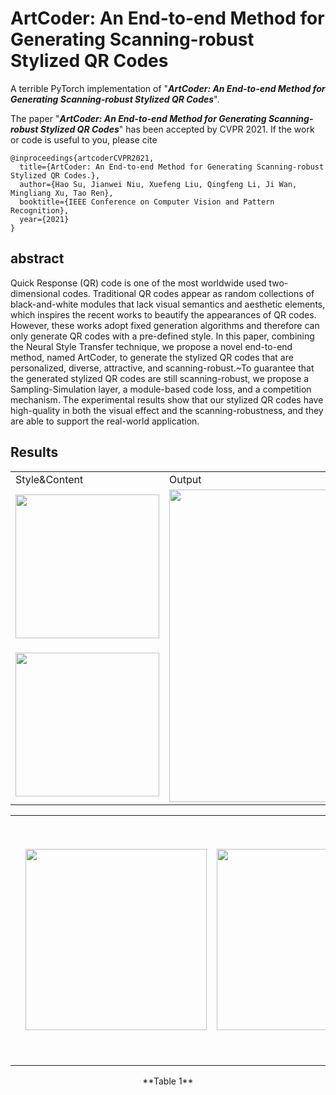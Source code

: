 # ArtCoder: An End-to-end Method for Generating Scanning-robust Stylized QR Codes
A terrible PyTorch implementation of "***ArtCoder: An End-to-end Method for Generating Scanning-robust Stylized QR Codes***".

The paper "***ArtCoder: An End-to-end Method for Generating Scanning-robust Stylized QR Codes***" has been accepted by CVPR 2021. If the work or code is useful to you, please cite
```
@inproceedings{artcoderCVPR2021,
  title={ArtCoder: An End-to-end Method for Generating Scanning-robust Stylized QR Codes.},
  author={Hao Su, Jianwei Niu, Xuefeng Liu, Qingfeng Li, Ji Wan, Mingliang Xu, Tao Ren},
  booktitle={IEEE Conference on Computer Vision and Pattern Recognition},
  year={2021}
}
```

## abstract
Quick Response (QR) code is one of the most worldwide used two-dimensional codes. Traditional QR codes appear as random collections of black-and-white modules that lack visual semantics and aesthetic elements, which inspires the recent works to beautify the appearances of QR codes. However, these works adopt fixed generation algorithms and therefore can only generate QR codes with a pre-defined style. In this paper, combining the Neural Style Transfer technique, we propose a novel end-to-end method, named ArtCoder, to generate the stylized QR codes that are personalized, diverse, attractive, and scanning-robust.~To guarantee that the generated stylized QR codes are still scanning-robust, we propose a Sampling-Simulation layer, a module-based code loss, and a competition mechanism. The experimental results show that our stylized QR codes have high-quality in both the visual effect and the scanning-robustness, and they are able to support the real-world application.

## Results

<table>
  
<tr>
   <td text-align=center>Style&Content</td>
   <td>Output</td> 
</tr>
 
<tr>
 <td height="250" align=center><div align=center><img src="https://github.com/SwordHolderSH/ArtCoder/blob/main/style/texture1.1.jpg" width="230" /></td>
 <td rowspan="2" align=center><img src="https://github.com/SwordHolderSH/ArtCoder/blob/main/demos/output_84.jpg" width="500" /></td>
</tr>
<tr height="250">
  <td align=center><div align=center><div align=center><img src="https://github.com/SwordHolderSH/ArtCoder/blob/main/content/boy.jpg" width="230" /></td> 
</tr>
 


 


</table>



<table>

 



 
 
 
 
 <tr height="400" valign="middle">
   <td >
      <td><div align=center><img src="https://github.com/SwordHolderSH/ArtCoder/blob/main/style/texture1.1.jpg" width="290" /></td>
      <td><div align=center><img src="https://github.com/SwordHolderSH/ArtCoder/blob/main/content/boy.jpg" width="290" /></td>
   </td>
   <td>
      <div align=center><img src="https://github.com/SwordHolderSH/ArtCoder/blob/main/demos/output_84.jpg" width="350" />
   </td>
 </tr>
 
 
 
 

 </table>
  <p align="center"> **Table 1**</p>
